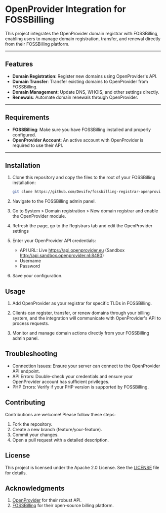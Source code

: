 # OpenProvider Integration for FOSSBilling

This project integrates the OpenProvider domain registrar with FOSSBilling, enabling users to manage domain registration, transfer, and renewal directly from their FOSSBilling platform.

---

## Features

- **Domain Registration**: Register new domains using OpenProvider's API.
- **Domain Transfer**: Transfer existing domains to OpenProvider from FOSSBilling.
- **Domain Management**: Update DNS, WHOIS, and other settings directly.
- **Renewals**: Automate domain renewals through OpenProvider.

---

## Requirements

- **FOSSBilling**: Make sure you have FOSSBilling installed and properly configured.
- **OpenProvider Account**: An active account with OpenProvider is required to use their API.

---

## Installation

1. Clone this repository and copy the files to the root of your FOSSBilling installation:
   ```bash
   git clone https://github.com/Devife/fossbilling-registrar-openprovider.git
   ```
1. Navigate to the FOSSBilling admin panel.

1. Go to System > Domain registration > New domain registrar and enable the OpenProvider module.

1. Refresh the page, go to the Registrars tab and edit the OpenProvider settings

1. Enter your OpenProvider API credentials:
   - API URL: Live https://api.openprovider.eu (Sandbox http://api.sandbox.openprovider.nl:8480)
   - Username
   - Password
1. Save your configuration.

## Usage

1. Add OpenProvider as your registrar for specific TLDs in FOSSBilling.

1. Clients can register, transfer, or renew domains through your billing system, and the integration will communicate with OpenProvider's API to process requests.

1. Monitor and manage domain actions directly from your FOSSBilling admin panel.

## Troubleshooting

- Connection Issues: Ensure your server can connect to the OpenProvider API endpoint.
- API Errors: Double-check your credentials and ensure your OpenProvider account has sufficient privileges.
- PHP Errors: Verify if your PHP version is supported by FOSSBilling.

## Contributing

Contributions are welcome! Please follow these steps:

1. Fork the repository.
1. Create a new branch (feature/your-feature).
1. Commit your changes.
1. Open a pull request with a detailed description.

## License

This project is licensed under the Apache 2.0 License. See the [LICENSE](LICENSE) file for details.

## Acknowledgments

1. [OpenProvider](https://www.openprovider.com/) for their robust API.
1. [FOSSBilling](https://fossbilling.org/) for their open-source billing platform.
